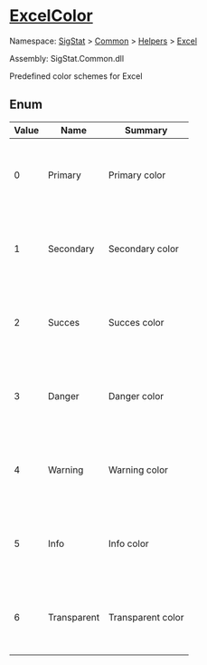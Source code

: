 # [ExcelColor](./ExcelColor.md)
Namespace: [SigStat]() > [Common](./../../README.md) > [Helpers](./../README.md) > [Excel](./README.md)

Assembly: SigStat.Common.dll


Predefined color schemes for Excel

##	Enum

| Value | Name | Summary | 
| --- | --- | --- | 
| <p>&nbsp;</p>0<p>&nbsp;</p>| <p>&nbsp;</p>Primary<p>&nbsp;</p>| <p>&nbsp;</p>Primary color<p>&nbsp;</p>| <br>
| <p>&nbsp;</p>1<p>&nbsp;</p>| <p>&nbsp;</p>Secondary<p>&nbsp;</p>| <p>&nbsp;</p>Secondary color<p>&nbsp;</p>| <br>
| <p>&nbsp;</p>2<p>&nbsp;</p>| <p>&nbsp;</p>Succes<p>&nbsp;</p>| <p>&nbsp;</p>Succes color<p>&nbsp;</p>| <br>
| <p>&nbsp;</p>3<p>&nbsp;</p>| <p>&nbsp;</p>Danger<p>&nbsp;</p>| <p>&nbsp;</p>Danger color<p>&nbsp;</p>| <br>
| <p>&nbsp;</p>4<p>&nbsp;</p>| <p>&nbsp;</p>Warning<p>&nbsp;</p>| <p>&nbsp;</p>Warning color<p>&nbsp;</p>| <br>
| <p>&nbsp;</p>5<p>&nbsp;</p>| <p>&nbsp;</p>Info<p>&nbsp;</p>| <p>&nbsp;</p>Info color<p>&nbsp;</p>| <br>
| <p>&nbsp;</p>6<p>&nbsp;</p>| <p>&nbsp;</p>Transparent<p>&nbsp;</p>| <p>&nbsp;</p>Transparent color<p>&nbsp;</p>| <br>


